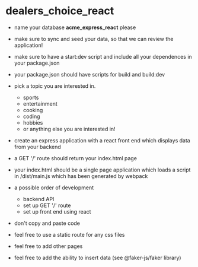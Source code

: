 # dealers_choice_react


- name your database **acme_express_react** please
- make sure to sync and seed your data, so that we can review the application!
- make sure to have a start:dev script and include all your dependences in your package.json
- your package.json should have scripts for build and build:dev

- pick a topic you are interested in.
  - sports
  - entertainment
  - cooking
  - coding
  - hobbies
  - or anything else you are interested in!
- create an express application with a react front end which displays data from your backend
- a GET '/' route should return your index.html page
- your index.html should be a single page application which loads a script in /dist/main.js which has been generated by webpack

- a possible order of development
  - backend API
  - set up GET '/' route
  - set up front end using react



- don't copy and paste code

- feel free to use a static route for any css files
- feel free to add other pages
- feel free to add the ability to insert data (see @faker-js/faker library)
